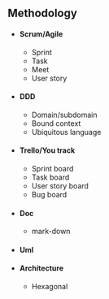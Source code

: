 ## Methodology

- #### Scrum/Agile
  - Sprint
  - Task
  - Meet
  - User story
- #### DDD
  - Domain/subdomain
  - Bound context
  - Ubiquitous language
- #### Trello/You track
  - Sprint board
  - Task board
  - User story board
  - Bug board
- #### Doc
  - mark-down
- #### Uml
- #### Architecture
  - Hexagonal

